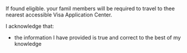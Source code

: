 If found eligible. your famil members will be required to travel to thee nearest accessible Visa Application Center.


I acknowledge that:

- the information I have provided is true and correct to the best of my knowledge

